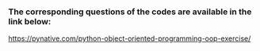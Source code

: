 ### The corresponding questions of the codes are available in the link below:

https://pynative.com/python-object-oriented-programming-oop-exercise/
